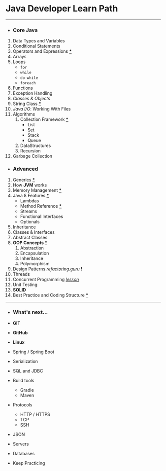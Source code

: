 # Java Developer Learn Path

---

* <h3>Core Java</h3>

1. Data Types and Variables
2. Conditional Statements
3. Operators and Expressions **[*](https://www.ibm.com/docs/en/itcam-app-mgr/7.2.0?topic=tesl-operators-expressions-1)**
4. Arrays
5. Loops
   * ``for``
   * ``while``
   * ``do while``
   * ``foreach``
6. Functions
7. Exception Handling
8. _Classes & Objects_
9. String Class **[*](https://www.javatpoint.com/java-string)**
10. *Java I/O*: Working With Files 
11. Algorithms
    1. Collection Framework **[*](https://www.javatpoint.com/collections-in-java)**
       * List
       * Set
       * Stack
       * Queue
    2. DataStructures
    3. Recursion
12. Garbage Collection

* <h3>Advanced</h2>

1. Generics **[*](https://www.geeksforgeeks.org/generics-in-java/#:~:text=Generics%20means%20parameterized%20types.,work%20with%20different%20data%20types.)**
2. How **JVM** works
3. Memory Management **[*](https://www.javatpoint.com/memory-management-in-java#:~:text=In%20Java%2C%20memory%20management%20is,management%20logic%20in%20our%20application.)**
4. Java 8 Features **[*](https://www.javatpoint.com/java-8-features)**
   * Lambdas
   * Method Reference **[*](https://www.baeldung.com/java-method-references)**
   * Streams
   * Functional Interfaces
   * Optionals
5. Inheritance
6. Classes & Interfaces
7. Abstract Classes
8. **OOP Concepts [*](https://stackify.com/oops-concepts-in-java/#:~:text=The%20main%20ideas%20behind%20Java's,of%20them%20without%20compromising%20security.)**
   1. Abstraction
   2. Encapsulation
   3. Inheritance
   4. Polymorphism
9. Design Patterns *[refactoring.guru](https://refactoring.guru/design-patterns)* **!**
10. Threads
11. Concurrent Programming *[lesson](https://docs.oracle.com/javase/tutorial/essential/concurrency/index.html)*
12. Unit Testing
13. **SOLID**
14. Best Practice and Coding Structure **[*](https://xperti.io/blogs/java-coding-best-practices/#1_Use_Proper_Naming_Conventions)**

---
* <h3>What's next...</h3>

* **GIT**
* **GitHub**
* **Linux**
* Spring / Spring Boot
* Serialization
* SQL and JDBC
* Build tools
  * Gradle
  * Maven
* Protocols
  * HTTP / HTTPS
  * TCP
  * SSH
* JSON
* Servers
* Databases
* Keep Practicing

